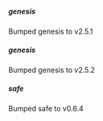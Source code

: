 
##### genesis
Bumped genesis to v2.5.1

##### genesis
Bumped genesis to v2.5.2

##### safe
Bumped safe to v0.6.4
